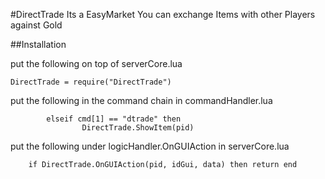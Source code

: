 #DirectTrade 
Its a EasyMarket
You can exchange Items with other Players against Gold


##Installation

put the following on top of serverCore.lua
```
DirectTrade = require("DirectTrade")
```


put the following in the command chain in commandHandler.lua
```
		elseif cmd[1] == "dtrade" then
				DirectTrade.ShowItem(pid)
```				
				
				
				
put the following under logicHandler.OnGUIAction in serverCore.lua
```	
	if DirectTrade.OnGUIAction(pid, idGui, data) then return end
```
